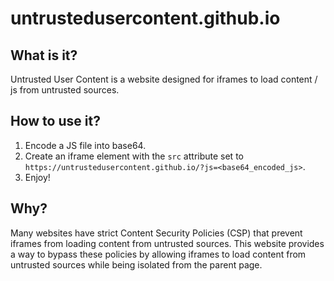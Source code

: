 # untrustedusercontent.github.io

## What is it?

Untrusted User Content is a website designed for iframes to load content / js from untrusted sources.

## How to use it?

1. Encode a JS file into base64.
2. Create an iframe element with the `src` attribute set to `https://untrustedusercontent.github.io/?js=<base64_encoded_js>`.
3. Enjoy!

## Why?

Many websites have strict Content Security Policies (CSP) that prevent iframes from loading content from untrusted sources. This website provides a way to bypass these policies by allowing iframes to load content from untrusted sources while being isolated from the parent page.
